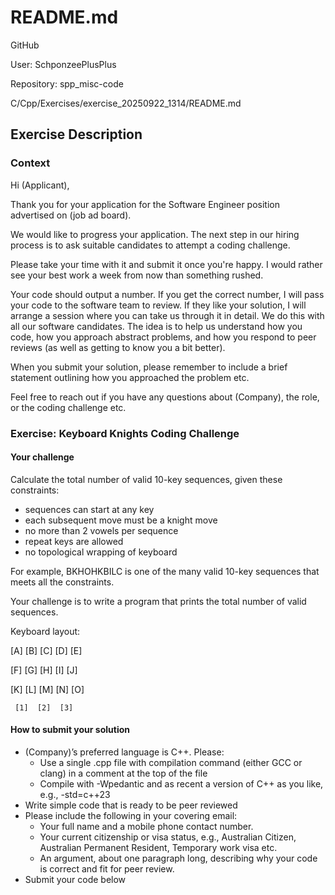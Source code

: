 # README.md

GitHub

User: SchponzeePlusPlus

Repository: spp_misc-code

C/Cpp/Exercises/exercise_20250922_1314/README.md

## Exercise Description

### Context

Hi (Applicant), 

Thank you for your application for the Software Engineer position advertised on (job ad board).

We would like to progress your application. The next step in our hiring process is to ask suitable candidates to attempt a coding challenge.

Please take your time with it and submit it once you're happy. I would rather see your best work a week from now than something rushed. 

Your code should output a number. If you get the correct number, I will pass your code to the software team to review. If they like your solution, I will arrange a session where you can take us through it in detail. We do this with all our software candidates. The idea is to help us understand how you code, how you approach abstract problems, and how you respond to peer reviews (as well as getting to know you a bit better).

When you submit your solution, please remember to include a brief statement outlining how you approached the problem etc. 

Feel free to reach out if you have any questions about (Company), the role, or the coding challenge etc.

### Exercise: Keyboard Knights Coding Challenge

#### Your challenge

Calculate the total number of valid 10-key sequences, given these constraints:

- sequences can start at any key
- each subsequent move must be a knight move
- no more than 2 vowels per sequence
- repeat keys are allowed
- no topological wrapping of keyboard
 
For example, BKHOHKBILC is one of the many valid 10-key sequences that meets all the constraints.
 
Your challenge is to write a program that prints the total number of valid sequences.
 
Keyboard layout:

[A]  [B]  [C]  [D]  [E]

[F]  [G]  [H]  [I]  [J]

[K]  [L]  [M]  [N]  [O]

     [1]  [2]  [3]

#### How to submit your solution

- (Company)’s preferred language is C++. Please:
    - Use a single .cpp file with compilation command (either GCC or clang) in a comment at the top of the file
    - Compile with -Wpedantic and as recent a version of C++ as you like, e.g., -std=c++23
- Write simple code that is ready to be peer reviewed
- Please include the following in your covering email:
    - Your full name and a mobile phone contact number.
    - Your current citizenship or visa status, e.g., Australian Citizen, Australian Permanent Resident, Temporary work visa etc.
    - An argument, about one paragraph long, describing why your code is correct and fit for peer review.
- Submit your code below